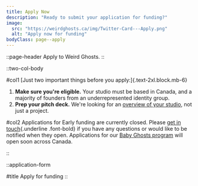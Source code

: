```yaml
---
title: Apply Now
description: "Ready to submit your application for funding?"
image:
  src: "https://weirdghosts.ca/img/Twitter-Card---Apply.png"
  alt: "Apply now for funding"
bodyClass: page--apply
---
```


::page-header
Apply to Weird Ghosts.
::

::two-col-body

#col1
[Just two important things before you apply:]{.text-2xl.block.mb-6}

1. **Make sure you're eligible.** Your studio must be based in Canada, and a majority of founders from an underrepresented identity group.
2. **Prep your pitch deck.** We're looking for an [overview of your studio](/faq#what-should-i-include-in-my-pitch-deck), not just a project.

#col2
Applications for Early funding are currently closed. Please [get in touch](mailto:hello@weirdghosts.ca){.underline .font-bold} if you have any questions or would like to be notified when they open. Applications for our [Baby Ghosts program](/baby-ghosts) will open soon across Canada.

<!-- :apply-now-button -->

::

::application-form

#title
Apply for funding
::
